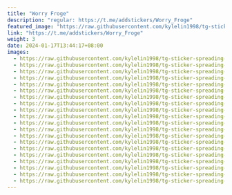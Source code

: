 ```yaml
---
title: "Worry Froge"
description: "regular: https://t.me/addstickers/Worry_Froge"
featured_image: "https://raw.githubusercontent.com/kylelin1998/tg-sticker-spreading-worldwide-images/main/img/c6e7cfc0-530c-484e-94a4-d6524d1a3a01.jpg"
link: "https://t.me/addstickers/Worry_Froge"
weight: 3
date: 2024-01-17T13:44:17+08:00
images:
  - https://raw.githubusercontent.com/kylelin1998/tg-sticker-spreading-worldwide-images/main/img/c6e7cfc0-530c-484e-94a4-d6524d1a3a01.jpg
  - https://raw.githubusercontent.com/kylelin1998/tg-sticker-spreading-worldwide-images/main/img/0f579f05-c80b-4bbf-9c60-37f37980c019.jpg
  - https://raw.githubusercontent.com/kylelin1998/tg-sticker-spreading-worldwide-images/main/img/6fd4cfcb-176e-4803-9355-add9ef2c3160.jpg
  - https://raw.githubusercontent.com/kylelin1998/tg-sticker-spreading-worldwide-images/main/img/9bb87d23-683a-461d-8839-f87ab82f8643.jpg
  - https://raw.githubusercontent.com/kylelin1998/tg-sticker-spreading-worldwide-images/main/img/4ea290e5-eb3f-4366-b518-9188401b0288.jpg
  - https://raw.githubusercontent.com/kylelin1998/tg-sticker-spreading-worldwide-images/main/img/01dc979f-0b82-4ed3-b380-3efba1ee45c2.jpg
  - https://raw.githubusercontent.com/kylelin1998/tg-sticker-spreading-worldwide-images/main/img/c34df313-53e1-454f-9d4a-ae3d18bc5ff3.jpg
  - https://raw.githubusercontent.com/kylelin1998/tg-sticker-spreading-worldwide-images/main/img/40f27733-a55d-4f52-ab50-5c227f9569f8.jpg
  - https://raw.githubusercontent.com/kylelin1998/tg-sticker-spreading-worldwide-images/main/img/52aae8a9-1f61-4c4f-940c-34a32b529574.jpg
  - https://raw.githubusercontent.com/kylelin1998/tg-sticker-spreading-worldwide-images/main/img/0e09e2ed-2894-4ac1-8f26-bdc5790d0a1a.jpg
  - https://raw.githubusercontent.com/kylelin1998/tg-sticker-spreading-worldwide-images/main/img/5b4a8e67-b260-4e11-b02c-ce6b6e7c63aa.jpg
  - https://raw.githubusercontent.com/kylelin1998/tg-sticker-spreading-worldwide-images/main/img/afd57c1a-0cca-4dc2-9da9-3634afea8ebf.jpg
  - https://raw.githubusercontent.com/kylelin1998/tg-sticker-spreading-worldwide-images/main/img/af8ee545-e8a2-4b64-9bd9-76ecd935284c.jpg
  - https://raw.githubusercontent.com/kylelin1998/tg-sticker-spreading-worldwide-images/main/img/27ae3c21-079a-44c5-a2a2-127bc3659610.jpg
  - https://raw.githubusercontent.com/kylelin1998/tg-sticker-spreading-worldwide-images/main/img/46bf8fc3-d292-4bb6-8600-a7f77b095f18.jpg
  - https://raw.githubusercontent.com/kylelin1998/tg-sticker-spreading-worldwide-images/main/img/86f331d1-b657-4691-af66-c5887e4332db.jpg
  - https://raw.githubusercontent.com/kylelin1998/tg-sticker-spreading-worldwide-images/main/img/318a0fec-650b-44b5-b515-3cbd15ecc808.jpg
  - https://raw.githubusercontent.com/kylelin1998/tg-sticker-spreading-worldwide-images/main/img/d4a2d984-5ed1-4650-97c4-f9e5a2281e8c.jpg
  - https://raw.githubusercontent.com/kylelin1998/tg-sticker-spreading-worldwide-images/main/img/a19d3ecd-59c1-4d06-a71e-5435293575af.jpg
  - https://raw.githubusercontent.com/kylelin1998/tg-sticker-spreading-worldwide-images/main/img/4badf6d9-588a-461d-9a5e-8b0a34f74347.jpg
---
```

